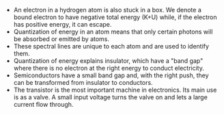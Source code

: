 
- An electron in a hydrogen atom is also stuck in a box. We denote a bound electron to have negative total energy (K+U) while, if the electron has positive energy, it can escape.
- Quantization of energy in an atom means that only certain photons will be absorbed or emitted by atoms.
- These spectral lines are unique to each atom and are used to identify them.
- Quantization of energy explains insulator, which have a "band gap" where there is no electron at the right energy to conduct electricity.
- Semiconductors have a small band gap and, with the right push, they can be transformed from insulator to conductors.
- The transistor is the most important machine in electronics. Its main use is as a valve. A small input voltage turns the valve on and lets a large current flow through.